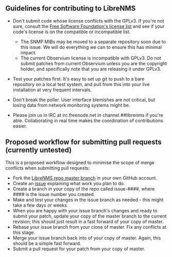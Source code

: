 Guidelines for contributing to LibreNMS
---------------------------------------

- Don't submit code whose license conflicts with the GPLv3.  If you're not
  sure, consult the [Free Software Foundation's license list][1] and see if
  your code's license is on the compatible or incompatible list.
  - The SNMP MIBs may be moved to a separate repository soon due to this
    issue.  We will do everything we can to ensure this has minimal impact.
  - The current Observium license is incompatible with GPLv3.  Do not submit
    patches from current Observium unless you are the copyright holder, and
    specifically note that you are releasing it under GPLv3.

- Test your patches first.  It's easy to set up git to push to a bare
  repository on a local test system, and pull from this into your live
  installation at very frequent intervals.

- Don't break the poller.  User interface blemishes are not critical, but
  losing data from network monitoring systems might be.

- Please join us in IRC at irc.freenode.net in channel ##librenms if you're
  able.  Collaborating in real time makes the coordination of contributions
  easier.


Proposed workflow for submitting pull requests (currently untested)
-------------------------------------------------------------------

This is a proposed workflow designed to minimise the scope of merge
conflicts when submitting pull requests:
- Fork the [LibreNMS repo master branch][2] in your own GitHub account.
- Create an [issue][3] explaining what work you plan to do.
- Create a branch in your copy of the repo called issue-####, where #### is
  the issue number you created.
- Make and test your changes in the issue branch as needed - this might take
  a few days or weeks.
- When you are happy with your issue branch's changes and ready to submit
  your patch, update your copy of the master branch to the current revision;
  this should just result in a fast forward of your copy of master.
- Rebase your issue branch from your clone of master.  Fix any conflicts at
  this stage.
- Merge your issue branch back into of your copy of master. Again, this
  should be a simple fast forward.
- Submit a pull request for your patch from your copy of master.

[1]: http://www.gnu.org/licenses/license-list.html
"Free Software Foundation's license list"
[2]: https://github.com/librenms/librenms/tree/master
"LibreNMS master branch"
[3]: https://github.com/librenms/librenms/issues
"LibreNMS issue database"

